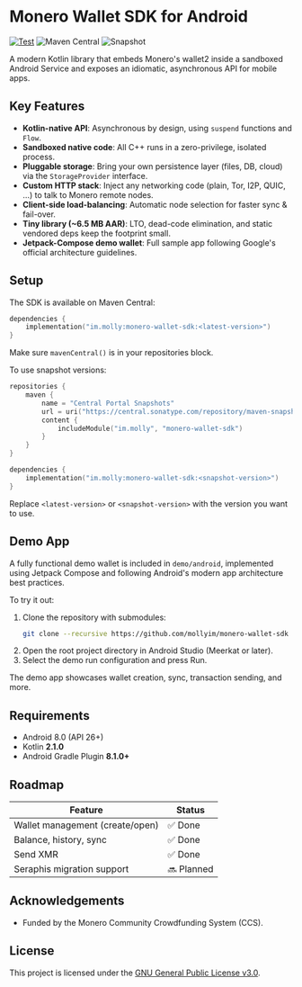 # Monero Wallet SDK for Android

[![Test](https://github.com/mollyim/monero-wallet-sdk/actions/workflows/test.yml/badge.svg)](https://github.com/mollyim/monero-wallet-sdk/actions/workflows/test.yml)
![Maven Central](https://img.shields.io/maven-central/v/im.molly/monero-wallet-sdk)
![Snapshot](https://img.shields.io/maven-metadata/v?color=orange&label=snapshot&metadataUrl=https%3A%2F%2Fcentral.sonatype.com%2Frepository%2Fmaven-snapshots%2Fim%2Fmolly%2Fmonero-wallet-sdk%2Fmaven-metadata.xml)

A modern Kotlin library that embeds Monero's wallet2 inside a sandboxed Android Service and
exposes an idiomatic, asynchronous API for mobile apps.

## Key Features

- **Kotlin-native API**: Asynchronous by design, using `suspend` functions and `Flow`.
- **Sandboxed native code**: All C++ runs in a zero-privilege, isolated process.
- **Pluggable storage**: Bring your own persistence layer (files, DB, cloud) via the
  `StorageProvider` interface.
- **Custom HTTP stack**: Inject any networking code (plain, Tor, I2P, QUIC, …) to talk to Monero
  remote nodes.
- **Client-side load-balancing**: Automatic node selection for faster sync & fail-over.
- **Tiny library (~6.5 MB AAR)**: LTO, dead-code elimination, and static vendored deps keep the
  footprint small.
- **Jetpack-Compose demo wallet**: Full sample app following Google's official architecture
  guidelines.

## Setup

The SDK is available on Maven Central:

```kotlin
dependencies {
    implementation("im.molly:monero-wallet-sdk:<latest-version>")
}
```

Make sure `mavenCentral()` is in your repositories block.

To use snapshot versions:

```kotlin
repositories {
    maven {
        name = "Central Portal Snapshots"
        url = uri("https://central.sonatype.com/repository/maven-snapshots/")
        content {
            includeModule("im.molly", "monero-wallet-sdk")
        }
    }
}
```

```kotlin
dependencies {
    implementation("im.molly:monero-wallet-sdk:<snapshot-version>")
}
```

Replace `<latest-version>` or `<snapshot-version>` with the version you want to use.

## Demo App

A fully functional demo wallet is included in `demo/android`, implemented using Jetpack Compose
and following Android's modern app architecture best practices.

To try it out:

1. Clone the repository with submodules:
   ```sh
   git clone --recursive https://github.com/mollyim/monero-wallet-sdk
   ```
2. Open the root project directory in Android Studio (Meerkat or later).
3. Select the demo run configuration and press Run.

The demo app showcases wallet creation, sync, transaction sending, and more.

## Requirements

- Android 8.0 (API 26+)
- Kotlin **2.1.0**
- Android Gradle Plugin **8.1.0+**

## Roadmap

| Feature                         | Status          |
|---------------------------------|-----------------|
| Wallet management (create/open) | ✅ Done         |
| Balance, history, sync          | ✅ Done         |
| Send XMR                        | ✅ Done         |
| Seraphis migration support      | 🔜 Planned      |

## Acknowledgements

- Funded by the Monero Community Crowdfunding System (CCS).

## License

This project is licensed under the
[GNU General Public License v3.0](https://www.gnu.org/licenses/gpl-3.0.txt).
